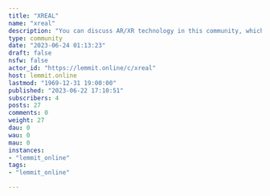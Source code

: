 ```yaml
---
title: "XREAL" 
name: "xreal"
description: "You can discuss AR/XR technology in this community, which is supported by Xreal and a few enthusiasts. Please review our sidebar widget and menu..."
type: community
date: "2023-06-24 01:13:23"
draft: false
nsfw: false
actor_id: "https://lemmit.online/c/xreal"
host: lemmit.online
lastmod: "1969-12-31 19:00:00"
published: "2023-06-22 17:10:51"
subscribers: 4
posts: 27
comments: 0
weight: 27
dau: 0
wau: 0
mau: 0
instances:
- "lemmit_online"
tags: 
- "lemmit_online"

---
```

